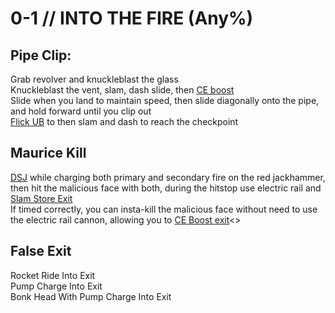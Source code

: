 # 0-1 // INTO THE FIRE (Any%)


## Pipe Clip:
Grab revolver and knuckleblast the glass <br/>
Knuckleblast the vent, slam, dash slide, then [CE boost](/guides/speedrun-tech.md#ce-boost-core-eject-boost) <br/>
Slide when you land to maintain speed, then slide diagonally onto the pipe, and hold forward until you clip out <br/>
[Flick UB](/guides/speedrun-tech.md#flick-ub) to then slam and dash to reach the checkpoint <br/>


## Maurice Kill <br/>
[DSJ](/guides/speedrun-tech.md#dsj-dash-slide-jump) while charging both primary and secondary fire on the red jackhammer, then hit the malicious face with both, during the hitstop use electric rail and [Slam Store Exit](/guides/speedrun-tech.md#slam-store-exit) <br/>
If timed correctly, you can insta-kill the malicious face without need to use the electric rail cannon, allowing you to [CE Boost exit](/guides/speedrun-tech.md#ce-boost-exit)<>


## False Exit <br/>
Rocket Ride Into Exit <br/>
Pump Charge Into Exit <br/>
Bonk Head With Pump Charge Into Exit <br/>